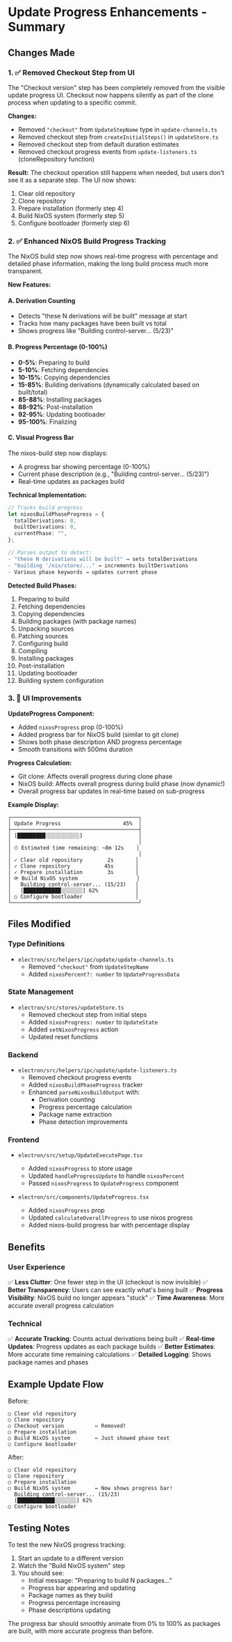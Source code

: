 # Update Progress Enhancements - Summary

## Changes Made

### 1. ✅ Removed Checkout Step from UI

The "Checkout version" step has been completely removed from the visible update progress UI. Checkout now happens silently as part of the clone process when updating to a specific commit.

**Changes:**
- Removed `"checkout"` from `UpdateStepName` type in `update-channels.ts`
- Removed checkout step from `createInitialSteps()` in `updateStore.ts`
- Removed checkout step from default duration estimates
- Removed checkout progress events from `update-listeners.ts` (cloneRepository function)

**Result:** The checkout operation still happens when needed, but users don't see it as a separate step. The UI now shows:
1. Clear old repository
2. Clone repository
3. Prepare installation (formerly step 4)
4. Build NixOS system (formerly step 5)
5. Configure bootloader (formerly step 6)

### 2. ✅ Enhanced NixOS Build Progress Tracking

The NixOS build step now shows real-time progress with percentage and detailed phase information, making the long build process much more transparent.

**New Features:**

#### A. Derivation Counting
- Detects "these N derivations will be built" message at start
- Tracks how many packages have been built vs total
- Shows progress like "Building control-server... (5/23)"

#### B. Progress Percentage (0-100%)
- **0-5%**: Preparing to build
- **5-10%**: Fetching dependencies
- **10-15%**: Copying dependencies
- **15-85%**: Building derivations (dynamically calculated based on built/total)
- **85-88%**: Installing packages
- **88-92%**: Post-installation
- **92-95%**: Updating bootloader
- **95-100%**: Finalizing

#### C. Visual Progress Bar
The nixos-build step now displays:
- A progress bar showing percentage (0-100%)
- Current phase description (e.g., "Building control-server... (5/23)")
- Real-time updates as packages build

**Technical Implementation:**

```typescript
// Tracks build progress
let nixosBuildPhaseProgress = {
  totalDerivations: 0,
  builtDerivations: 0,
  currentPhase: "",
};

// Parses output to detect:
- "these N derivations will be built" → sets totalDerivations
- "building '/nix/store/..." → increments builtDerivations
- Various phase keywords → updates current phase
```

**Detected Build Phases:**
1. Preparing to build
2. Fetching dependencies
3. Copying dependencies
4. Building packages (with package names)
5. Unpacking sources
6. Patching sources
7. Configuring build
8. Compiling
9. Installing packages
10. Post-installation
11. Updating bootloader
12. Building system configuration

### 3. 🎨 UI Improvements

**UpdateProgress Component:**
- Added `nixosProgress` prop (0-100%)
- Added progress bar for NixOS build (similar to git clone)
- Shows both phase description AND progress percentage
- Smooth transitions with 500ms duration

**Progress Calculation:**
- Git clone: Affects overall progress during clone phase
- NixOS build: Affects overall progress during build phase (now dynamic!)
- Overall progress bar updates in real-time based on sub-progress

**Example Display:**
```
┌─────────────────────────────────────────┐
│ Update Progress                    45%  │
├─────────────────────────────────────────┤
│ [█████████░░░░░░░░░░░]                  │
│                                         │
│ ⏱ Estimated time remaining: ~8m 12s    │
│                                         │
│ ✓ Clear old repository        2s       │
│ ✓ Clone repository           45s       │
│ ✓ Prepare installation        3s       │
│ ⟳ Build NixOS system                   │
│   Building control-server... (15/23)   │
│   [████████████░░░░░░░] 62%            │
│ ○ Configure bootloader                 │
└─────────────────────────────────────────┘
```

## Files Modified

### Type Definitions
- `electron/src/helpers/ipc/update/update-channels.ts`
  - Removed `"checkout"` from `UpdateStepName`
  - Added `nixosPercent?: number` to `UpdateProgressData`

### State Management
- `electron/src/stores/updateStore.ts`
  - Removed checkout step from initial steps
  - Added `nixosProgress: number` to `UpdateState`
  - Added `setNixosProgress` action
  - Updated reset functions

### Backend
- `electron/src/helpers/ipc/update/update-listeners.ts`
  - Removed checkout progress events
  - Added `nixosBuildPhaseProgress` tracker
  - Enhanced `parseNixosBuildOutput` with:
    - Derivation counting
    - Progress percentage calculation
    - Package name extraction
    - Phase detection improvements

### Frontend
- `electron/src/setup/UpdateExecutePage.tsx`
  - Added `nixosProgress` to store usage
  - Updated `handleProgressUpdate` to handle `nixosPercent`
  - Passed `nixosProgress` to `UpdateProgress` component

- `electron/src/components/UpdateProgress.tsx`
  - Added `nixosProgress` prop
  - Updated `calculateOverallProgress` to use nixos progress
  - Added nixos-build progress bar with percentage display

## Benefits

### User Experience
✅ **Less Clutter**: One fewer step in the UI (checkout is now invisible)
✅ **Better Transparency**: Users can see exactly what's being built
✅ **Progress Visibility**: NixOS build no longer appears "stuck"
✅ **Time Awareness**: More accurate overall progress calculation

### Technical
✅ **Accurate Tracking**: Counts actual derivations being built
✅ **Real-time Updates**: Progress updates as each package builds
✅ **Better Estimates**: More accurate time remaining calculations
✅ **Detailed Logging**: Shows package names and phases

## Example Update Flow

Before:
```
○ Clear old repository
○ Clone repository
○ Checkout version          ← Removed!
○ Prepare installation
○ Build NixOS system        ← Just showed phase text
○ Configure bootloader
```

After:
```
○ Clear old repository
○ Clone repository
○ Prepare installation
○ Build NixOS system        ← Now shows progress bar!
  Building control-server... (15/23)
  [████████████░░░░░░░] 62%
○ Configure bootloader
```

## Testing Notes

To test the new NixOS progress tracking:
1. Start an update to a different version
2. Watch the "Build NixOS system" step
3. You should see:
   - Initial message: "Preparing to build N packages..."
   - Progress bar appearing and updating
   - Package names as they build
   - Progress percentage increasing
   - Phase descriptions updating

The progress bar should smoothly animate from 0% to 100% as packages are built, with more accurate progress than before.
